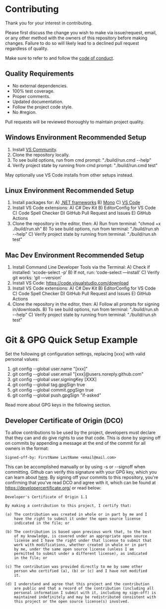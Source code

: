 # Contributing

Thank you for your interest in contributing.

Please first discuss the change you wish to make via issue/request, email, or any other method with the owners of this repository before making changes. Failure to do so will likely lead to a declined pull request regardless of quality.

Make sure to refer to and follow the [code of conduct](CODE_OF_CONDUCT.md).

## Quality Requirements

* No external dependencies.
* 100% test coverage.
* Proper comments.
* Updated documentation.
* Follow the project code style.
* No #region.

Pull requests will be reviewed thoroughly to maintain project quality.

## Windows Environment Recommended Setup

1) Install [VS Community](https://visualstudio.microsoft.com/vs/community/).
2) Clone the repository locally.
3) To see build options, run from cmd prompt: "./build/run.cmd --help"
4) Verify project state by running from cmd prompt: "./build/run.cmd test"

May optionally use VS Code installs from other setups instead.

## Linux Environment Recommended Setup

1) Install packages for:
    A) [.NET frameworks](https://dotnet.microsoft.com/download/)
    B) [Mono](https://www.mono-project.com/download/stable/#download-lin/)
    C) [VS Code](https://code.visualstudio.com/download/)
2) Install VS Code extensions:
    A) C# Dev Kit
    B) EditorConfig for VS Code
    C) Code Spell Checker
    D) GitHub Pull Request and Issues
    E) GitHub Actions
3) Clone the repository in the editor, then:
    A) Run from terminal: "chmod +x ./build/run.sh"
    B) To see build options, run from terminal: "./build/run.sh --help"
    C) Verify project state by running from terminal: "./build/run.sh test"

## Mac Dev Environment Recommended Setup

1) Install Command Line Developer Tools via the Terminal:
    A) Check if installed: ‘xcode-select -p’
    B) If not, run: ‘code-select —install’
    C) Verify git works: ‘git —version’
2) Install VS Code: https://code.visualstudio.com/download
3) Install VS Code extensions:
    A) C# Dev Kit
    B) EditorConfig for VS Code
    C) Code Spell Checker
    D) GitHub Pull Request and Issues
    E) GitHub Actions
4) Clone the repository in the editor, then:
    A) Follow all prompts for signing in/downloads.
    B) To see build options, run from terminal: "./build/run.sh --help"
    C) Verify project state by running from terminal: "./build/run.sh test"

# Git & GPG Quick Setup Example

Set the following git configuration settings, replacing [xxx] with valid personal values:

1) git config --global user.name "[xxx]"
2) git config --global user.email "[xxx]@users.noreply.github.com"
3) git config --global user.signingKey [XXX]
4) git config --global tag.gpgSign true
5) git config --global commit.gpgSign true
6) git config --global push.gpgSign "if-asked"

Read more about GPG keys in the following section.

## Developer Certificate of Origin (DCO)

To allow contributions to be used by the project, developers must declare that they can and do give rights to use that code. This is done by signing off on commits by appending a message at the end of the commit for all owners in the format:

```
Signed-off-by: FirstName LastName <email@mail.com>
```

This can be accomplished manually or by using -s or --signoff when committing. Github can verify this signature with your GPG key, which you can learn about [here](https://help.github.com/articles/signing-commits-with-gpg/). By signing off your commits to this repository, you're confirming that you've read DCO and agree with it, which can be found at https://developercertificate.org/ or read below:


```
Developer's Certificate of Origin 1.1

By making a contribution to this project, I certify that:

(a) The contribution was created in whole or in part by me and I
    have the right to submit it under the open source license
    indicated in the file; or

(b) The contribution is based upon previous work that, to the best
    of my knowledge, is covered under an appropriate open source
    license and I have the right under that license to submit that
    work with modifications, whether created in whole or in part
    by me, under the same open source license (unless I am
    permitted to submit under a different license), as indicated
    in the file; or

(c) The contribution was provided directly to me by some other
    person who certified (a), (b) or (c) and I have not modified
    it.

(d) I understand and agree that this project and the contribution
    are public and that a record of the contribution (including all
    personal information I submit with it, including my sign-off) is
    maintained indefinitely and may be redistributed consistent with
    this project or the open source license(s) involved.
```
